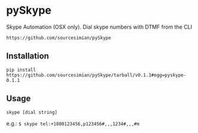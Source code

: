 # pySkype
Skype Automation (OSX only). Dial skype numbers with DTMF from the CLI

    https://github.com/sourcesimian/pySkype

## Installation

    pip install https://github.com/sourcesimian/pySkype/tarball/v0.1.1#egg=pyskype-0.1.1

## Usage

```skype [dial string]```

e.g.:
```$ skype tel:+1800123456,p123456#,,,1234#,,,#m```
